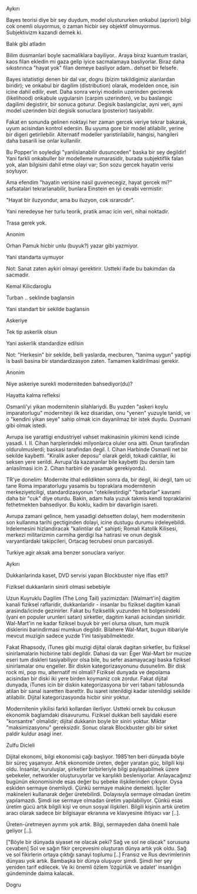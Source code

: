 
Aykırı

Bayes teorisi diye bir sey duydum, model olustururken onkabul (apriori) bilgi cok onemli oluyormus, o zaman hicbir sey objektif olmuyormus. Subjektivizm kazandi demek ki.

Balık gibi atladın

Bilim dusmanlari boyle sacmaliklara bayiliyor.. Araya biraz kuantum traslari, kaos filan ekledin mi gaza gelip iyice sacmalamaya basliyorlar. Biraz daha sıkıstırınca "hayat yok" filan demeye basliyor adam.. dehset bir felsefe.

Bayes istatistigi denen bir dal var, dogru (bizim takildigimiz alanlardan biridir); ve onkabul bir dagilim (distribution) olarak, modelden once, isin icine dahil edilir, evet. Daha sonra veriyi modelin uzerinden gecirerek (likelihood) onkabule uygularsin (carpim uzerinden), ve bu baslangic dagilimi degistirir, bir sonuca goturur. Degisik baslangiclar, ayni veri, ayni model uzerinden bizi degisik sonuclara (posterior) tasiyabilir.

Fakat en sonunda gelinen noktayi her zaman gercek veriye tekrar bakarak, uyum acisindan kontrol edersin. Bu uyuma gore bir model atilabilir, yerine bir digeri getirilebilir. Alternatif modeller yaristirilabilir, hangisi, hangileri daha basarili ise onlar kullanilir.

Bu Popper'in soyledigi "yanlislanabilir dusunceden" baska bir sey degildir! Yani farkli onkabuller bir modelleme numarasidir, burada subjektiflik falan yok, alan bilgisini dahil etme olayi var; Son sozu gercek hayatin verisi soyluyor.

Ama efendim "hayatin verisine nasil guvenecegiz, hayat gercek mi?" safsatalari tekrarlanabilir, bunlara Einstein en iyi cevabi vermistir:

"Hayat bir iluzyondur, ama bu iluzyon, cok ısrarcıdır".

Yani neredeyse her turlu teorik, pratik amac icin veri, nihai noktadir.

Trasa gerek yok.

Anonim

Orhan Pamuk hicbir unlu (buyuk?) yazar gibi yazmiyor.

Yani standarta uymuyor

Not: Sanat zaten aykiri olmayi gerektirir. Ustteki ifade bu bakimdan da sacmadir.

Kemal Kilicdaroglu

Turban .. seklinde baglansin

Yani standart bir sekilde baglansin

Askeriye

Tek tip askerlik olsun

Yani askerlik standardize edilsin

Not: "Herkesin" bir sekilde, belli yaslarda, mecburen, "tanima uygun" yaptigi is basli basina bir standardizasyon zaten. Tamamen kaldirilmasi gerekir.


Anonim

Niye askeriye surekli moderniteden bahsediyor(du)?

Hayatta kalma refleksi

Osmanli'yi yikan modernitenin silahlariydi. Bu yuzden "askeri koylu imparatorlugu" moderniteyi ilk kez disaridan, onu "yenen" yuzuyle tanidi, ve o "kendini yikan seye" sahip olmak icin dayanilmaz bir istek duydu. Dusmani gibi olmak istedi.

Avrupa ise yarattigi endustriyel vahset makinasinin yikimini kendi icinde yasadi. I. II. Cihan harplerindeki milyonlarca oluler ona aitti. Onun tarafindan oldurulmuslerdi; baskasi tarafindan degil. I. Cihan Harbinde Osmanli net bir sekilde kaybetti. "Kiralik asker deposu" olarak geldi, tokadi caktilar, iki seksen yere serildi. Avrupa'da kazananlar bile kaybetti (bu dersin tam anlasilmasi icin 2. Cihan harbini de yasamak gerekiyordu).

TR'ye donelim: Modernite ithal edildikten sonra da, bir degil, iki degil, tam uc tane Roma imparatorlugu yasamis bu topraklara modernitenin merkeziyetciligi, standardizasyonun "otekilestirdigi" "barbarlar" kavrami daha bir "cuk" diye oturdu. Bakin, adam hala yuzuk takmis kendi topraklarini fethetmekten bahsediyor. Bu koklu, kadim bir davarligin isareti.

Avrupa zamani gelince, hem yasadigi dehsetten dolayi, hem modernitenin son kullanma tarihi gectiginden dolayi, icine dustugu durumu irdeleyebildi. Irdelemesini hizlandiracak "kalintilar da" sahipti; Romali Katolik Kilisesi, merkezi militarizmin carmiha gerdigi Isa hatirasi ve onun degisik varyantlardaki takipcileri, Ortacag tecrubesi onun parcasiydi.

Turkiye agir aksak ama benzer sonuclara variyor.

Aykırı

Dukkanlarinda kaset, DVD servisi yapan Blockbuster niye iflas etti?

Fiziksel dukkanlarin sinirli olmasi sebebiyle

Uzun Kuyruklu Dagilim (The Long Tail) yazimizdan: [Walmart'in] dagitim
kanali fiziksel raflaridir, dukkanlaridir - insanlar bu fiziksel
dagitim kanali arasinda/icinde gezinirler. Fakat bu fiziksellik
yuzunden hit bolgesindeki (yani en populer urunleri satan) sirketler,
dagitim kanali acisindan sinirlidir. Wal-Mart'in ne kadar fiziksel
buyuk bir yeri olursa olsun, tum muzik disklerini barindirmasi mumkun
degildir. Bilahere Wal-Mart, bugun itibariyle mevcut muzigin sadece
yuzde 1'ini tasiyabilmektedir.

Fakat Rhapsody, iTunes gibi muzigi dijital olarak dagitan sirketler,
bu fiziksel sinirlamalarin hicbirine tabi degildir. Dahasi da var:
Eger Wal-Mart bir mucize eseri tum diskleri tasiyabiliyor olsa bile,
bu sefer asamayacagi baska fiziksel sinirlamalar onu engeller. Bir
diskin kategorizasyonunu dusunelim. Bir disk rock mi, pop mu,
alternatif mi olmali? Fiziksel dunyada ve depolama acisindan bir diski
iki yere birden koymaniz cok zordur. Fakat dijital dunyada, iTunes
icin bir diskin kategorizasyona bir veri tabani tablosunda atilan bir
sanal isaretten ibarettir. Bu isaret istenildigi kadar istenildigi
sekilde atilabilir. Dijital kategorizasyonda hicbir sinir yoktur.

Modernitenin yikilisi farkli kollardan ilerliyor. Ustteki ornek bu
cokusun ekonomik baglamdaki disavurumu. Fiziksel dukkan belli sayidaki
esere "konsantre" olmalidir; dijital dukkanin boyle bir siniri
yoktur. Miktar "maksimizasyonu" gereksizdir. Sonuc olarak Blockbuster
gibi bir sirket paldir kuldur asagi iner.

Zulfu Dicleli

Dijital ekonomi, bilgi ekonomisi çağı başlıyor. 1985’ten beri dünyada böyle bir süreç yaşanıyor. Artık ekonomide üreten, değer yaratan güç, bilgili kişi oldu. İnsanlar, kuruluşlar, şirketler birbirleriyle bilgi paylaşabilmek üzere şebekeler, networkler oluşturuyorlar ve karşılıklı besleniyorlar. Anlayacağınız bugünün ekonomisinde esas değer bu şebeke ilişkilerinden çıkıyor. Oysa eskiden sermaye önemliydi. Çünkü sermaye makine demekti. İşçiler makineleri kullanarak değer üretebilirdi. Dolayısıyla sermaye olmadan üretim yapılamazdı. Şimdi ise sermaye olmadan üretim yapılabiliyor. Çünkü esas üretim gücü artık bilgili kişi ve onun sosyal ilişkileri. Bilgili kişinin artık üretim aracı olarak sadece bir bilgisayar ekranına ve klavyesine ihtiyacı var [..].

Üreten-üretmeyen ayırımı yok artık. Bilgi, sermayeden daha önemli hale geliyor [..].

["Böyle bir dünyada siyaset ne olacak peki? Sağ ve sol ne olacak" sorusuna cevaben] Sol ve sağın fikir çerçevesini oluşturan dünya artık yok oldu. Sağ ve sol fikirlerin ortaya çıktığı sanayi toplumu [..] Fransız ve Rus devrimlerinin dünyası yok artık. Bambaşka bir dünya oluşuyor şimdi. Şimdi her şey yeniden tarif edilecek. Ve iki önemli özlem ‘özgürlük ve adalet’ insanlığın gündeminde daima kalacak.

Dogru

